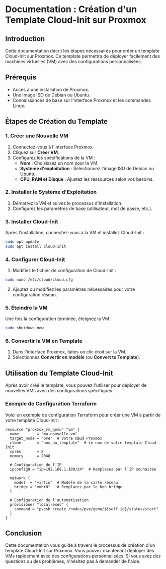 # Documentation : Création d'un Template Cloud-Init sur Proxmox

## Introduction

Cette documentation décrit les étapes nécessaires pour créer un template Cloud-Init sur Proxmox. Ce template permettra de déployer facilement des machines virtuelles (VM) avec des configurations personnalisées.

## Prérequis

- Accès à une installation de Proxmox.
- Une image ISO de Debian ou Ubuntu.
- Connaissances de base sur l'interface Proxmox et les commandes Linux.

## Étapes de Création du Template

### 1. Créer une Nouvelle VM

1. Connectez-vous à l'interface Proxmox.
2. Cliquez sur **Créer VM**.
3. Configurez les spécifications de la VM :
   - **Nom** : Choisissez un nom pour la VM.
   - **Système d'exploitation** : Sélectionnez l'image ISO de Debian ou Ubuntu.
   - **CPU, RAM et Disque** : Ajustez les ressources selon vos besoins.

### 2. Installer le Système d'Exploitation

1. Démarrez la VM et suivez le processus d'installation.
2. Configurez les paramètres de base (utilisateur, mot de passe, etc.).

### 3. Installer Cloud-Init

Après l'installation, connectez-vous à la VM et installez Cloud-Init :

```bash
sudo apt update
sudo apt install cloud-init
```

### 4. Configurer Cloud-Init

1. Modifiez le fichier de configuration de Cloud-Init :

```bash
sudo nano /etc/cloud/cloud.cfg
```

2. Ajoutez ou modifiez les paramètres nécessaires pour votre configuration réseau.

### 5. Éteindre la VM

Une fois la configuration terminée, éteignez la VM :

```bash
sudo shutdown now
```

### 6. Convertir la VM en Template

1. Dans l'interface Proxmox, faites un clic droit sur la VM.
2. Sélectionnez **Convertir en modèle** (ou **Convert to Template**).

## Utilisation du Template Cloud-Init

Après avoir créé le template, vous pouvez l'utiliser pour déployer de nouvelles VMs avec des configurations spécifiques.

### Exemple de Configuration Terraform

Voici un exemple de configuration Terraform pour créer une VM à partir de votre template Cloud-Init :

```hcl
resource "proxmox_vm_qemu" "vm" {
  name        = "ma-nouvelle-vm"
  target_node = "pve"  # Votre nœud Proxmox
  clone       = "nom_du_template"  # Le nom de votre template Cloud-Init
  cores       = 2
  memory      = 2048

  # Configuration de l'IP
  ipconfig0 = "ip=192.168.1.100/24"  # Remplacez par l'IP souhaitée

  network {
    model  = "virtio"  # Modèle de la carte réseau
    bridge = "vmbr0"   # Remplacez par le bon bridge
  }

  # Configuration de l'automatisation
  provisioner "local-exec" {
    command = "pvesh create /nodes/pve/qemu/${self.id}/status/start"
  }
}
```

## Conclusion

Cette documentation vous guide à travers le processus de création d'un template Cloud-Init sur Proxmox. Vous pouvez maintenant déployer des VMs rapidement avec des configurations personnalisées. Si vous avez des questions ou des problèmes, n'hésitez pas à demander de l'aide.
